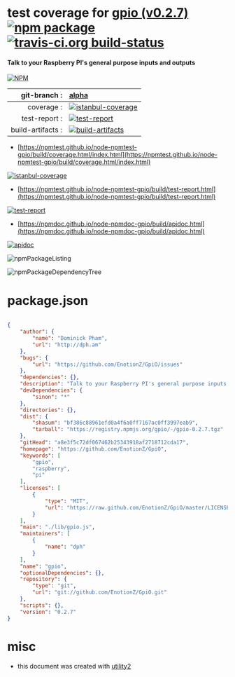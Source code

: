 # test coverage for  [gpio (v0.2.7)](https://github.com/EnotionZ/GpiO)  [![npm package](https://img.shields.io/npm/v/npmtest-gpio.svg?style=flat-square)](https://www.npmjs.org/package/npmtest-gpio) [![travis-ci.org build-status](https://api.travis-ci.org/npmtest/node-npmtest-gpio.svg)](https://travis-ci.org/npmtest/node-npmtest-gpio)
#### Talk to your Raspberry PI's general purpose inputs and outputs

[![NPM](https://nodei.co/npm/gpio.png?downloads=true&downloadRank=true&stars=true)](https://www.npmjs.com/package/gpio)

| git-branch : | [alpha](https://github.com/npmtest/node-npmtest-gpio/tree/alpha)|
|--:|:--|
| coverage : | [![istanbul-coverage](https://npmtest.github.io/node-npmtest-gpio/build/coverage.badge.svg)](https://npmtest.github.io/node-npmtest-gpio/build/coverage.html/index.html)|
| test-report : | [![test-report](https://npmtest.github.io/node-npmtest-gpio/build/test-report.badge.svg)](https://npmtest.github.io/node-npmtest-gpio/build/test-report.html)|
| build-artifacts : | [![build-artifacts](https://npmtest.github.io/node-npmtest-gpio/glyphicons_144_folder_open.png)](https://github.com/npmtest/node-npmtest-gpio/tree/gh-pages/build)|

- [https://npmtest.github.io/node-npmtest-gpio/build/coverage.html/index.html](https://npmtest.github.io/node-npmtest-gpio/build/coverage.html/index.html)

[![istanbul-coverage](https://npmtest.github.io/node-npmtest-gpio/build/screenCapture.buildCi.browser.%252Ftmp%252Fbuild%252Fcoverage.lib.html.png)](https://npmtest.github.io/node-npmtest-gpio/build/coverage.html/index.html)

- [https://npmtest.github.io/node-npmtest-gpio/build/test-report.html](https://npmtest.github.io/node-npmtest-gpio/build/test-report.html)

[![test-report](https://npmtest.github.io/node-npmtest-gpio/build/screenCapture.buildCi.browser.%252Ftmp%252Fbuild%252Ftest-report.html.png)](https://npmtest.github.io/node-npmtest-gpio/build/test-report.html)

- [https://npmdoc.github.io/node-npmdoc-gpio/build/apidoc.html](https://npmdoc.github.io/node-npmdoc-gpio/build/apidoc.html)

[![apidoc](https://npmdoc.github.io/node-npmdoc-gpio/build/screenCapture.buildCi.browser.%252Ftmp%252Fbuild%252Fapidoc.html.png)](https://npmdoc.github.io/node-npmdoc-gpio/build/apidoc.html)

![npmPackageListing](https://npmtest.github.io/node-npmtest-gpio/build/screenCapture.npmPackageListing.svg)

![npmPackageDependencyTree](https://npmtest.github.io/node-npmtest-gpio/build/screenCapture.npmPackageDependencyTree.svg)



# package.json

```json

{
    "author": {
        "name": "Dominick Pham",
        "url": "http://dph.am"
    },
    "bugs": {
        "url": "https://github.com/EnotionZ/GpiO/issues"
    },
    "dependencies": {},
    "description": "Talk to your Raspberry PI's general purpose inputs and outputs",
    "devDependencies": {
        "sinon": "*"
    },
    "directories": {},
    "dist": {
        "shasum": "bf386c88961efd0a4f6a0ff7167ac0ff3997eab9",
        "tarball": "https://registry.npmjs.org/gpio/-/gpio-0.2.7.tgz"
    },
    "gitHead": "a8e3f5c72df067462b25343918af2718712cda17",
    "homepage": "https://github.com/EnotionZ/GpiO",
    "keywords": [
        "gpio",
        "raspberry",
        "pi"
    ],
    "licenses": [
        {
            "type": "MIT",
            "url": "https://raw.github.com/EnotionZ/GpiO/master/LICENSE"
        }
    ],
    "main": "./lib/gpio.js",
    "maintainers": [
        {
            "name": "dph"
        }
    ],
    "name": "gpio",
    "optionalDependencies": {},
    "repository": {
        "type": "git",
        "url": "git://github.com/EnotionZ/GpiO.git"
    },
    "scripts": {},
    "version": "0.2.7"
}
```



# misc
- this document was created with [utility2](https://github.com/kaizhu256/node-utility2)
